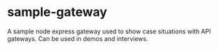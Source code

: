 # sample-gateway
A sample node express gateway used to show case situations with API gateways. Can be used in demos and interviews.
